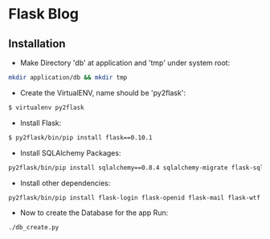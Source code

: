 # Flask Blog

## Installation

- Make Directory 'db' at application and 'tmp' under system root:

```bash
mkdir application/db && mkdir tmp
```

- Create the VirtualENV, name should be 'py2flask':

```bash
$ virtualenv py2flask
```
- Install Flask:

```bash
$ py2flask/bin/pip install flask==0.10.1
```
- Install SQLAlchemy Packages:

```bash
py2flask/bin/pip install sqlalchemy==0.8.4 sqlalchemy-migrate flask-sqlalchemy flask_whooshalchemy==0.55a
```

- Install other dependencies:

```bash
py2flask/bin/pip install flask-login flask-openid flask-mail flask-wtf pytz flask-babel flup flask-testing
```
- Now to create the Database for the app Run: 

```bash
./db_create.py
```


